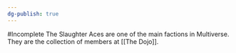 ```yaml
---
dg-publish: true
---
```

#Incomplete
The Slaughter Aces are one of the main factions in Multiverse. They are the collection of members at [[The Dojo]].